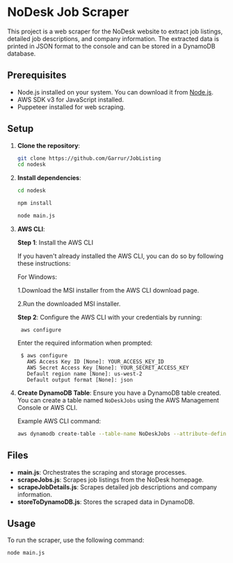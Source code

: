 # NoDesk Job Scraper

This project is a web scraper for the NoDesk website to extract job listings, detailed job descriptions, and company information. The extracted data is printed in JSON format to the console and can be stored in a DynamoDB database.

## Prerequisites

- Node.js installed on your system. You can download it from [Node.js](https://nodejs.org/).
- AWS SDK v3 for JavaScript installed.
- Puppeteer installed for web scraping.

## Setup

1. **Clone the repository**:
    ```sh
    git clone https://github.com/Garrur/JobListing
    cd nodesk
    ```

2. **Install dependencies**:
    ```sh
    cd nodesk
    ```
    ```sh
    npm install
    ```
    ```sh
    node main.js
    ```
    

3. **AWS CLI**:

    **Step 1**: Install the AWS CLI
    
    If you haven't already installed the AWS CLI, you can do so by following      
    these instructions:

    For Windows:

    1.Download the MSI installer from the AWS CLI download page.
    
    2.Run the downloaded MSI installer. 

    **Step 2**:
      Configure the AWS CLI with your credentials by running:


        aws configure


      Enter the required information when prompted:

        $ aws configure
          AWS Access Key ID [None]: YOUR_ACCESS_KEY_ID
          AWS Secret Access Key [None]: YOUR_SECRET_ACCESS_KEY
          Default region name [None]: us-west-2
          Default output format [None]: json
        
         

        

4. **Create DynamoDB Table**:
    Ensure you have a DynamoDB table created. You can create a table named `NoDeskJobs` using the AWS Management Console or AWS CLI.

    Example AWS CLI command:
    
    ```sh
    aws dynamodb create-table --table-name NoDeskJobs --attribute-definitions AttributeName=descriptionUrl,AttributeType=S --key-schema AttributeName=descriptionUrl,KeyType=HASH --provisioned-throughput ReadCapacityUnits=5,WriteCapacityUnits=5
    ```

## Files

- **main.js**: Orchestrates the scraping and storage processes.
- **scrapeJobs.js**: Scrapes job listings from the NoDesk homepage.
- **scrapeJobDetails.js**: Scrapes detailed job descriptions and company information.
- **storeToDynamoDB.js**: Stores the scraped data in DynamoDB.

## Usage

To run the scraper, use the following command:

```sh
node main.js
